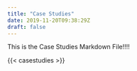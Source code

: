 ```yaml
---
title: "Case Studies"
date: 2019-11-20T09:38:29Z
draft: false
---
```


This is the Case Studies Markdown File!!!!

{{< casestudies >}}

